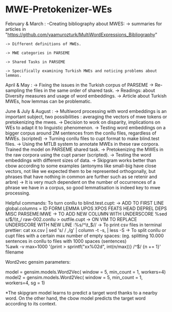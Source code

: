 # MWE-Pretokenizer-WEs

February & March : 
-Creating bibliography about MWES:
    -> summaries for articles in "https://github.com/yaamurozturk/MultiWordExpressions_Bibliography"
    
    -> Different definitions of MWEs. 
    
    -> MWE categories in PARSEME
    
    -> Shared Tasks in PARSEME
    
    -> Specifically examining Turkish MWEs and noticing problems about lemmas. 

April & May :
    -> Fixing the issues in the Turkish corpus of PARSEME
    -> Re-sampling the files in the same order of shared task.
    -> Readings: about Diversity measures and usage of word embeddings. 
    -> Article about Turkish MWEs, how lemmas can be problematic.
    
June & July & August : 
    -> Multiword processing with word embeddings is an important subject, two possibilities : averaging the vectors of mwe tokens or pretokenizing the mwes. 
    -> Decision to work on disparity, implications on WEs to adapt it to linguistic phenomenon. 
    -> Testing word embeddings on a bigger corpus around 2M sentences from the conllu files, regardless of MWEs. (scripted)
    -> Turning conllu files to cupt format to make blind.test files. 
    -> Using the MTLB system to annotate MWEs in these raw corpora. Trained the model on PARSEME shared task. 
    -> Pretokenizing the MWEs in the raw corpora using the cupt parser (scripted).
    -> Testing the word embeddings with different sizes of data. 
    -> Skipgram works better than cbow according to some examples (antonyms like small-big have close vectors, not like we expected them to be represented orthogonally, but phrases that have nothing in common are further such as se retenir and arbre) 
    -> It is very much dependent on the number of occurrences of a phrase we have in a corpus, so good lemmatisation is indeed key to mwe processing. 
    
Helpful commands:
To turn conllu to blind.test.cupt:
-> ADD TO FIRST LINE 
global.columns = ID FORM LEMMA UPOS XPOS FEATS HEAD DEPREL DEPS MISC PARSEME:MWE
-> TO ADD NEW COLUMN WITH UNDERSCORE
%sed s/$/\\t_/ raw-002.conllu > outfile.cupt
-> ON VIM TO REPLACE UNDERSCORE WITH NEW LINE 
:%s/^\t_$//
-> To print csv files in terminal prettier:
cat xx.csv | sed 's/ / ,/g' | column -t -s, | less -S
-> To split conllu or cupt files with a certain max number of empty spaces: (eg. splitting 10.000 sentences in conllu to files with 1000 spaces (sentences)  
%awk -v max=1000 '{print > sprintf("xx%02d", int(n/max))} /^$/ {n += 1}' filename

Word2vec gensim parameters: 

model = gensim.models.Word2Vec( 
    window = 5,
    min_count = 1,
    workers=4)
model2 = gensim.models.Word2Vec( 
    window = 5,
    min_count = 1,
    workers=4,
    sg = 1)

*The skipgram model learns to predict a target word thanks to a nearby word. On the other hand, the cbow model predicts the target word according to its context. 
